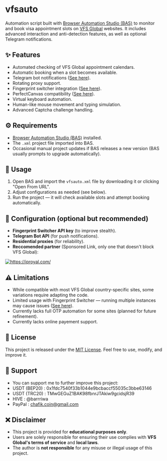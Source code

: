 # vfsauto  

Automation script built with [Browser Automation Studio (BAS)](https://bablosoft.com/shop/BrowserAutomationStudio) to monitor and book visa appointment slots on [VFS Global](https://www.vfsglobal.com) websites. It includes advanced interaction and anti-detection features, as well as optional Telegram notifications.  

## ✨ Features  
- Automated checking of VFS Global appointment calendars.  
- Automatic booking when a slot becomes available.  
- Telegram bot notifications ([See here](https://core.telegram.org/bots/tutorial)).  
- Rotating proxy support.  
- Fingerprint switcher integration ([See here](https://fingerprints.bablosoft.com/)).  
- PerfectCanvas compatibility ([See here](https://wiki.bablosoft.com/doku.php?id=perfectcanvas)).  
- Virtual keyboard automation.  
- Human-like mouse movement and typing simulation.
- Advanced Captcha challenge handling.

## ⚙️ Requirements  
- [Browser Automation Studio (BAS)](https://bablosoft.com/shop/BrowserAutomationStudio) installed.  
- The `.xml` project file imported into BAS.  
- Occasional manual project updates if BAS releases a new version (BAS usually prompts to upgrade automatically).  

## 🚀 Usage  
1. Open BAS and import the `vfsauto.xml` file by downloading it or clicking "Open From URL".  
2. Adjust configurations as needed (see below).  
3. Run the project — it will check available slots and attempt booking automatically.  

## 🔧 Configuration (optional but recommended)  
- **Fingerprint Switcher API key** (to improve stealth).  
- **Telegram Bot API** (for push notifications).  
- **Residential proxies** (for reliability).
- **Reccomended partner** (Sponsored Link, only one that doesn't block VFS Global):
  <a href="https://iproyal.com/?r=886962" target="_blank">
<img src="https://dashboard.iproyal.com/img/b/468_3.jpg" alt="https://iproyal.com/">
</a>

## ⚠️ Limitations  
- While compatible with most VFS Global country-specific sites, some variations require adapting the code.  
- Limited usage with Fingerprint Switcher — running multiple instances may cause issues ([See here](https://fp.bablosoft.com/#pricing)).
- Currently lacks full OTP automation for some sites (planned for future refinement).  
- Currently lacks online payement support.
## 📜 License  
This project is released under the [MIT License](LICENSE). Feel free to use, modify, and improve it.
## 🙏 Support
- You can support me to further improve this project:
- USDT (BEP20) : 0x1fdc7540f33b1044e9bcbaccf55035c3bbe63146
- USDT (TRC20) : TMwGEGuZ1BAK98fbnrJTAkiw9gcidsjR39
- HIVE : @barrriwa
- PayPal : chafik.coin@gmail.com
## ❌ Disclaimer
- This project is provided for **educational purposes only**.  
- Users are solely responsible for ensuring their use complies with **VFS Global's terms of service** and **local laws**.  
- The author is **not responsible** for any misuse or illegal usage of this project.  
